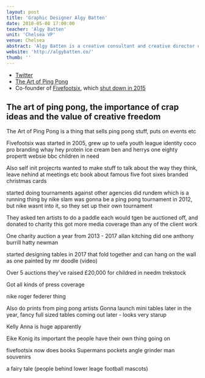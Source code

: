 ```yaml
---
layout: post
title: 'Graphic Designer Algy Batten'
date: 2018-05-08 17:00:00
teacher: 'Algy Batten'
unit: 'Chelsea VP'
venue: Chelsea
abstract: 'Algy Batten is a creative consultant and creative director of The Art of Ping Pong'
website: 'http://algybatten.co/'
thumb: ''
---
```


- [Twitter](https://twitter.com/algybatten)
- [The Art of Ping Pong](http://www.theartofpingpong.co.uk/)
- Co-founder of [Fivefootsix](http://www.fivefootsix.co.uk/#home), which [shut down in 2015](https://www.itsnicethat.com/news/london-agency-fivefootsix-closure)

## The art of ping pong, the importance of crap ideas and the value of creative freedom

The Art of Ping Pong is a thing that sells ping pong stuff, puts on events etc

Fivefootsix was started in 2005, grew up to
uefa youth league identity
coco pro branding
whay hey protein ice cream
ben and herrys
one eighty propertt websie
bbc children in need

Also self init projecrts
wanted to make stuff to talk about the way they think, leave nehind at meetings etc
book about famous five foot sixes
branded christmas cards

started doing tournaments against other agencies
did rundem which is a running thing by nike
slam was gonna be a ping pong tournament in 2012, but nike wasnt into it, so they set up their own tournament

They asked ten artists to do a paddle each would tgen be auctioned off, and donated to charity
this got more media coverage than any of the client work

One charity auction a year from 2013 - 2017
allan kitching did one
anthony burrill
hatty newman

started designing tables in 2017 that fold together and can hang on the wall as
one painted by mr doodle (video)

Over 5 auctions they've raised £20,000
for childred in needm trekstock

Got all kinds of press coverage

nike roger federer thing

Also do prints from ping pong artists
Gonna launch mini tables later in the year, fancy full sized tables coming out later - looks very starup

Kelly Anna is huge apparently

Eike Konig its important the people have their own thing going on

fivefootsix now does books
Supermans pockets
angle grinder man
souvenirs

a fairy tale (people behind lower leage football mascots)
